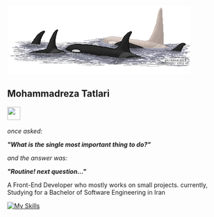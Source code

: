 ![orca .](/orca.png)

## Mohammadreza Tatlari 
<img src="./wave.gif" width="30px" height="30px" />

_once asked:_
<br>

_**"What is the single most important thing to do?"**_
<br>

_and the answer was:_
<br>

 ***"Routine! next question..."***

A Front-End Developer who mostly works on small projects.
currently, Studying for a Bachelor of Software Engineering in Iran

[![My Skills](https://skillicons.dev/icons?i=ts,tailwindcss,react,nextjs,prisma,mongodb,debian)](https://skillicons.dev)




